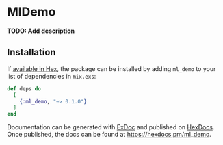 # MlDemo

**TODO: Add description**

## Installation

If [available in Hex](https://hex.pm/docs/publish), the package can be installed
by adding `ml_demo` to your list of dependencies in `mix.exs`:

```elixir
def deps do
  [
    {:ml_demo, "~> 0.1.0"}
  ]
end
```

Documentation can be generated with [ExDoc](https://github.com/elixir-lang/ex_doc)
and published on [HexDocs](https://hexdocs.pm). Once published, the docs can
be found at <https://hexdocs.pm/ml_demo>.

